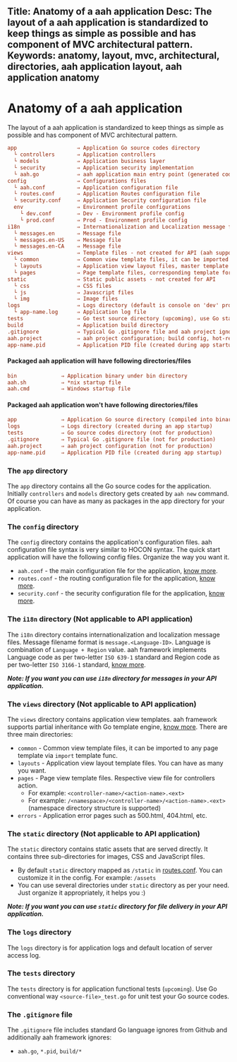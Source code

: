 Title: Anatomy of a aah application
Desc: The layout of a aah application is standardized to keep things as simple as possible and has component of MVC architectural pattern.
Keywords: anatomy, layout, mvc, architectural, directories, aah application layout, aah application anatomy
---
# Anatomy of a aah application

The layout of a aah application is standardized to keep things as simple as possible and has component of MVC architectural pattern.

```cfg
app                   ⇒ Application Go source codes directory
  └ controllers       ⇒ Application controllers
  └ models            ⇒ Application business layer
  └ security          ⇒ Application security implementation
  └ aah.go            ⇒ aah application main entry point (generated code)
config                ⇒ Configurations files
  └ aah.conf          ⇒ Application configuration file
  └ routes.conf       ⇒ Application Routes configuration file
  └ security.conf     ⇒ Application Security configuration file
  env                 ⇒ Environment profile configurations
    └ dev.conf        ⇒ Dev - Environment profile config
    └ prod.conf       ⇒ Prod - Environment profile config
i18n                  ⇒ Internationalization and Localization message files
  └ messages.en       ⇒ Message file
  └ messages.en-US    ⇒ Message file
  └ messages.en-CA    ⇒ Message file
views                 ⇒ Template files - not created for API (aah supports partial inheritance)
  └ common            ⇒ Common view template files, it can be imported to any page template
  └ layouts           ⇒ Application view layout files, master template for page template
  └ pages             ⇒ Page template files, corresponding template for controller action
static                ⇒ Static public assets - not created for API
  └ css               ⇒ CSS files
  └ js                ⇒ Javascript files
  └ img               ⇒ Image files
logs                  ⇒ Logs directory (default is console on 'dev' profile)
  └ app-name.log      ⇒ Application log file
tests                 ⇒ Go test source directory (upcoming), use Go standard way for unit tests
build                 ⇒ Application build directory
.gitignore            ⇒ Typical Go .gitignore file and aah project ignore files
aah.project           ⇒ aah project configuration; build config, hot-reload, etc.
app-name.pid          ⇒ Application PID file (created during app startup)
```

#### Packaged aah application will have following directories/files
```cfg
bin              ⇒ Application binary under bin directory
aah.sh           ⇒ *nix startup file
aah.cmd          ⇒ Windows startup file
```

#### Packaged aah application won't have following directories/files
```cfg
app              ⇒ Application Go source directory (compiled into binary under `bin` directory)
logs             ⇒ Logs directory (created during an app startup)
tests            ⇒ Go source codes directory (not for production)
.gitignore       ⇒ Typical Go .gitignore file (not for production)
aah.project      ⇒ aah project configuration (not for production)
app-name.pid     ⇒ Application PID file (created during app startup)
```

### The `app` directory

The `app` directory contains all the Go source codes for the application. Initially `controllers` and `models` directory gets created by `aah new` command. Of course you can have as many as packages in the app directory for your application.

### The `config` directory

The `config` directory contains the application's configuration files. aah configuration file syntax is very similar to HOCON syntax. The quick start application will have the following config files. Organize the way you want it.

  * `aah.conf` - the main configuration file for the application, [know more](app-config.html).
  * `routes.conf` - the routing configuration file for the application, [know more](routes-config.html).
  * `security.conf` - the security configuration file for the application, [know more](security-config.html).

### The `i18n` directory (Not applicable to API application)

The `i18n` directory contains internationalization and localization message files. Message filename format is  `message.<Language-ID>`. Language is combination of `Language + Region` value. aah framework implements Language code as per  two-letter `ISO 639-1` standard and Region code as per two-letter `ISO 3166-1` standard, [know more](i18n.html).

***Note: If you want you can use `i18n` directory for messages in your API application.***

### The `views` directory (Not applicable to API application)

The `views` directory contains application view templates. aah framework supports partial inheritance with Go template engine, [know more](views.html). There are three main directories:

  * `common` - Common view template files, it can be imported to any page template via `import` template func.
  * `layouts` - Application view layout template files. You can have as many you want.
  * `pages` - Page view template files. Respective view file for controllers action.
      - For example: `<controller-name>/<action-name>.<ext>`
      - For example: `/<namespace>/<controller-name>/<action-name>.<ext>` (namespace directory structure is supported)
  * `errors` - Application error pages such as 500.html, 404.html, etc.

### The `static` directory (Not applicable to API application)

The `static` directory contains static assets that are served directly. It contains three sub-directories for images, CSS and JavaScript files.

  * By default `static` directory mapped as `/static` in [routes.conf](routes-config.html). You can customize it in the config. For example: `/assets`
  * You can use several directories under `static` directory as per your need. Just organize it appropriately, it helps you :)

***Note: If you want you can use `static` directory for file delivery in your API application.***

### The `logs` directory

The `logs` directory is for application logs and default location of server access log.

### The `tests` directory

The `tests` directory is for application functional tests (`upcoming`). Use Go conventional way `<source-file>_test.go` for unit test your Go source codes.

### The `.gitignore` file

The `.gitignore` file includes standard Go language ignores from Github and additionally aah framework ignores:

  * `aah.go`, `*.pid`, `build/*`
